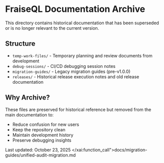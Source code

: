 # FraiseQL Documentation Archive

This directory contains historical documentation that has been superseded or is no longer relevant to the current version.

## Structure

- `temp-work-files/` - Temporary planning and review documents from development
- `debug-sessions/` - CI/CD debugging session notes
- `migration-guides/` - Legacy migration guides (pre-v1.0.0)
- `releases/` - Historical release execution notes and old release documentation

## Why Archive?

These files are preserved for historical reference but removed from the main documentation to:
- Reduce confusion for new users
- Keep the repository clean
- Maintain development history
- Preserve debugging insights

Last updated: October 23, 2025</content>
</xai:function_call">docs/migration-guides/unified-audit-migration.md
